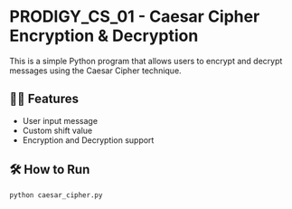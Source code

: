 # PRODIGY_CS_01 - Caesar Cipher Encryption & Decryption

This is a simple Python program that allows users to encrypt and decrypt messages using the Caesar Cipher technique.

## 👨‍💻 Features
- User input message
- Custom shift value
- Encryption and Decryption support

## 🛠 How to Run

```bash
python caesar_cipher.py
